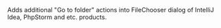 Adds additional "Go to folder" actions into FileChooser dialog of IntelliJ Idea, PhpStorm and etc. products.